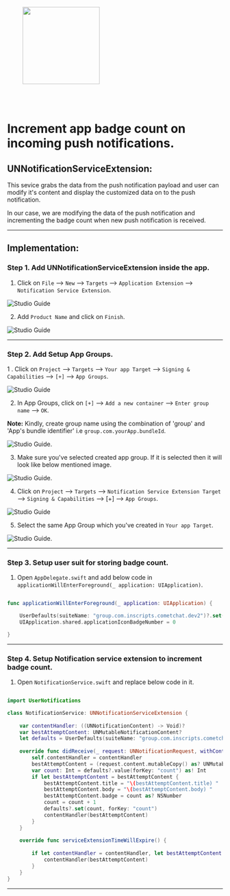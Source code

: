 

<div style="width:100%">
	<div style="width:50%; display:inline-block">
		<p align="center">
		<img align="center" width="180" height="180" alt="" src="https://github.com/cometchat-pro/ios-swift-chat-app/blob/master/Screenshots/badgeCount.png">	
		</p>	
	</div>	
</div>
</br>
</br>
</div>


# Increment app badge count on incoming push notifications.

## UNNotificationServiceExtension: 

This sevice grabs the data from the push notification payload and user can modify it's content and display the customized data on to the push notification.

In our case, we are modifying the data of the push notification and incrementing the badge count when new push notification is received.

___

## Implementation: 

### Step 1. Add  UNNotificationServiceExtension inside the app.

1. Click on `File` --> `New` --> `Targets`  --> `Application Extension` --> `Notification Service Extension`.

![Studio Guide](https://github.com/cometchat-pro/ios-swift-chat-app/blob/master/Screenshots/selectNotificationServiceExtension.png)    

2. Add  `Product Name` and click on `Finish`. 

![Studio Guide](https://github.com/cometchat-pro/ios-swift-chat-app/blob/master/Screenshots/addNotificationServiceExtension.png)   

___

### Step 2. Add  Setup App Groups.

1 . Click on `Project` --> `Targets` --> `Your app Target`  --> `Signing & Capabilities` --> `[+]` --> `App Groups`.

![Studio Guide](https://github.com/cometchat-pro/ios-swift-chat-app/blob/master/Screenshots/appGroups.png)

2. In App Groups, click on `[+]` --> `Add a new container` -->  `Enter group name` --> `OK`. 

**Note:** Kindly, create group name using the combination of 'group' and 'App's bundle identifier' i.e `group.com.yourApp.bundleId`.

![Studio Guide](https://github.com/cometchat-pro/ios-swift-chat-app/blob/master/Screenshots/addNewContainer.png). 

3. Make sure you've selected created app group. If it is selected then it will look like below mentioned image. 

![Studio Guide](https://github.com/cometchat-pro/ios-swift-chat-app/blob/master/Screenshots/selectAppGroup.png). 

4. Click on `Project` --> `Targets` --> `Notification Service Extension Target`  --> `Signing & Capabilities` --> [+] --> `App Groups`.

![Studio Guide](https://github.com/cometchat-pro/ios-swift-chat-app/blob/master/Screenshots/appGroups.png)

5. Select the same App Group which you've created in  `Your app Target`.

![Studio Guide](https://github.com/cometchat-pro/ios-swift-chat-app/blob/master/Screenshots/selectSameAppGroup.png). 

___

### Step 3. Setup user suit for storing badge count. 

1. Open `AppDelegate.swift` and add below code in `applicationWillEnterForeground(_ application: UIApplication)`.

```swift

func applicationWillEnterForeground(_ application: UIApplication) {

    UserDefaults(suiteName: "group.com.inscripts.cometchat.dev2")?.set(1, forKey: "count") 
    UIApplication.shared.applicationIconBadgeNumber = 0

}

```

___

### Step 4. Setup Notification service extension to increment badge count. 

1. Open `NotificationService.swift` and replace below code in it.

```swift

import UserNotifications

class NotificationService: UNNotificationServiceExtension {
    
    var contentHandler: ((UNNotificationContent) -> Void)?
    var bestAttemptContent: UNMutableNotificationContent?
    let defaults = UserDefaults(suiteName: "group.com.inscripts.cometchat.dev2")
    
    override func didReceive(_ request: UNNotificationRequest, withContentHandler contentHandler: @escaping (UNNotificationContent) -> Void) {
        self.contentHandler = contentHandler
        bestAttemptContent = (request.content.mutableCopy() as? UNMutableNotificationContent)
        var count: Int = defaults?.value(forKey: "count") as! Int
        if let bestAttemptContent = bestAttemptContent {
            bestAttemptContent.title = "\(bestAttemptContent.title) "
            bestAttemptContent.body = "\(bestAttemptContent.body) "
            bestAttemptContent.badge = count as? NSNumber
            count = count + 1
            defaults?.set(count, forKey: "count")
            contentHandler(bestAttemptContent)
        }
    }
    
    override func serviceExtensionTimeWillExpire() {
     
        if let contentHandler = contentHandler, let bestAttemptContent =  bestAttemptContent {
            contentHandler(bestAttemptContent)
        }
    }
}

```

___